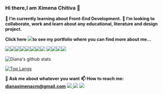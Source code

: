 ### Hi there,I am Ximena Chitiva  👋

**🌱 I’m currently learning about Front-End Development.**
**🎨 I’m looking to collaborate, work and learn about any educational, literature and design project.**

**Click here** [<img src="https://img.icons8.com/nolan/64/moleskine.png"/>](https://dianaximenacm.github.io/Portfolio/)**to see my portfolio where you can find more about me...**

<img src="https://img.icons8.com/color/48/000000/html-5.png"/><img src="https://img.icons8.com/color/48/000000/css3.png"/><img src="https://img.icons8.com/color/48/000000/javascript.png"/><img src="https://img.icons8.com/color/48/000000/sass.png"/><img src="https://img.icons8.com/color/48/000000/bootstrap.png"/><img src="https://img.icons8.com/color/48/000000/git.png"/><img src="https://img.icons8.com/color/48/000000/github-2.png"/><img src="https://img.icons8.com/color/48/000000/media-queries.png"/> <img src="https://img.icons8.com/windows/32/000000/figma.png"/><img src="https://img.icons8.com/ios-filled/50/000000/jquery.png"/><img src="https://img.icons8.com/color/48/000000/angularjs.png"/><img src="https://img.icons8.com/nolan/100/heroku.png"/>

![Diana's github stats](https://github-readme-stats.vercel.app/api?username=dianaximenacm&show_icons=true&theme=tokyonight)


[![Top Langs](https://github-readme-stats.vercel.app/api/top-langs/?username=dianaximenacm&layout=compact&theme=tokyonight)](https://github.com/anuraghazra/github-readme-stats)

**💬 Ask me about whatever you want**
**📫 How to reach me: dianaximenacm@gmail.com**
[<img src="https://img.icons8.com/color/48/000000/linkedin.png"/> ](https://www.linkedin.com/in/dianximenacm/ )
[<img src="https://img.icons8.com/color/48/000000/twitter-circled.png"/>](https://twitter.com/dianaximenacm) 
[<img src="https://img.icons8.com/color/48/000000/codepen.png"/>](https://codepen.io/dianaximenacm)

<!--
**dianaximenacm/Dianaximenacm** is a ✨ _special_ ✨ repository because its `README.md` (this file) appears on your GitHub profile.


